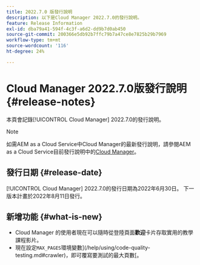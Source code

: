 ```yaml
---
title: 2022.7.0 版發行說明
description: 以下是Cloud Manager 2022.7.0的發行說明。
feature: Release Information
exl-id: dba79a41-594f-4c3f-a6d2-dd9b7d0ab450
source-git-commit: 200366e5db92b7ffc79b7a47ce8e7825b29b7969
workflow-type: tm+mt
source-wordcount: '116'
ht-degree: 24%

---
```


# Cloud Manager 2022.7.0版發行說明 {#release-notes}

本頁會記錄[!UICONTROL Cloud Manager] 2022.7.0的發行說明。

>[!NOTE]
>
>如需AEM as a Cloud Service中Cloud Manager的最新發行說明，請參閱AEM as a Cloud Service目前發行說明中的[Cloud Manager](https://experienceleague.adobe.com/docs/experience-manager-cloud-service/content/implementing/using-cloud-manager/release-notes-cloud-manager/release-notes-cm-current.html)。

## 發行日期 {#release-date}

[!UICONTROL Cloud Manager] 2022.7.0的發行日期為2022年6月30日。 下一版本計畫於2022年8月11日發行。

## 新增功能 {#what-is-new}

* Cloud Manager 的使用者現在可以隨時從登陸頁面&#x200B;**歡迎**&#x200B;卡片存取實用的教學課程影片。
* 現在設定`MAX_PAGES`環境變數](/help/using/code-quality-testing.md#crawler)，即可覆寫要測試的最大頁數[。
